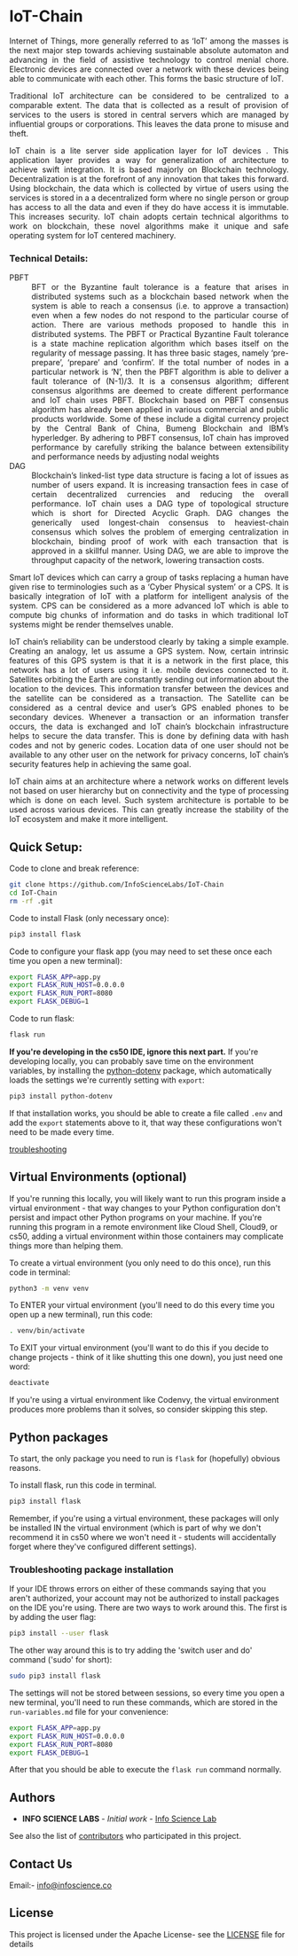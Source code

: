# IoT-Chain
<p align="justify">
Internet of Things, more generally referred to as ‘IoT’ among the masses is the next major step towards achieving sustainable absolute automaton and advancing in the field of assistive technology to control menial chore. Electronic devices are connected over a network with these devices being able to communicate with each other. This forms the basic structure of IoT. 
</p>
<p align="justify">
Traditional IoT architecture can be considered to be centralized to a comparable extent. The data that is collected as a result of provision of services to the users is stored in central servers which are managed by influential groups or corporations. This leaves the data prone to misuse and theft.
 </p>
<p align="justify">
IoT chain is a lite server side application layer for IoT devices . This application layer provides a way for
generalization of architecture to achieve swift integration. It is based majorly on Blockchain technology. Decentralization is at the forefront of any innovation that takes this forward. Using blockchain, the data which is collected by virtue of users using the services is stored in a a decentralized form where no single person or group has access to all the data and even if they do have access it is immutable. This increases security. IoT chain adopts certain technical algorithms to work on blockchain, these novel algorithms make it unique and safe operating system for IoT centered machinery. 
 </p>

  
 ### Technical Details:
 
  <dl>
  <dt> PBFT   </dt>
   <dd align="justify">
   BFT or the Byzantine fault tolerance is a feature that arises in distributed systems such as a blockchain based network when the system is able to reach a consensus (i.e. to approve a transaction) even when a few nodes do not respond to the particular course of action. There are various methods proposed to handle this in distributed systems. The PBFT or Practical Byzantine Fault tolerance is a state machine replication algorithm which bases itself on the regularity of message passing. It has three basic stages, namely ‘pre-prepare’, ‘prepare’ and ‘confirm’. If the total number of nodes in a particular network is ‘N’, then the PBFT algorithm is able to deliver a fault tolerance of (N-1)/3. It is a consensus algorithm; different consensus algorithms are deemed to create different performance and IoT chain uses PBFT. Blockchain based on PBFT consensus algorithm has already been applied in various commercial and public products worldwide. Some of these include a digital currency project by the Central Bank of China, Bumeng Blockchain and IBM’s hyperledger. By adhering to PBFT consensus, IoT chain has improved performance by carefully striking the balance between extensibility and performance needs by adjusting nodal weights
 </dd>
 
  <dt> DAG </dt>
   <dd align="justify">
   Blockchain’s linked-list type data structure is facing a lot of issues as number of users expand. It is increasing transaction fees in case of certain decentralized currencies and reducing the overall performance. IoT chain uses a DAG type of topological structure which is short for Directed Acyclic Graph. DAG changes the generically used longest-chain consensus to heaviest-chain consensus which solves the problem of emerging centralization in blockchain, binding proof of work with each transaction that is approved in a skillful manner. Using DAG, we are able to improve the throughput capacity of the network, lowering transaction costs. 
 </dd>
 </dl>

<p align="justify" >
 Smart IoT devices which can carry a group of tasks replacing a human have given rise to terminologies such as a ‘Cyber  Physical system’ or a CPS. It is basically integration of IoT with a platform for intelligent analysis of the system. CPS can be considered as a more advanced IoT which is able to compute big chunks of information and do tasks in which traditional IoT systems might be render themselves unable.  
</p>
<p align="justify">
IoT chain’s reliability can be understood clearly by taking a simple example. Creating an analogy, let us assume a GPS system. Now, certain intrinsic features of this GPS system is that it is a network in the first place, this network has a lot of users using it i.e. mobile devices connected to it. Satellites orbiting the Earth are constantly sending out information about the location to the devices. This information transfer between the devices and the satellite can be considered as a transaction. The Satellite can be considered as a central device and user’s GPS enabled phones to be secondary devices. Whenever a transaction or an information transfer occurs, the data is exchanged and IoT chain’s blockchain infrastructure helps to secure the data transfer. This is done by defining data with hash codes and not by generic codes. Location data of one user should not be available to any other user on the network for privacy concerns, IoT chain’s security features help in achieving the same goal.  
</p>
<p align="justify">
 IoT chain aims at an architecture where a network works on different levels not based on user hierarchy but on connectivity and the type of processing which is done on each level. Such system architecture is portable to be used across various devices. This can greatly increase the stability of the IoT ecosystem and make it more intelligent.
 </p>

   


## Quick Setup:

Code to clone and break reference:
```bash
git clone https://github.com/InfoScienceLabs/IoT-Chain
cd IoT-Chain
rm -rf .git
```

Code to install Flask (only necessary once):
```bash
pip3 install flask
```

Code to configure your flask app (you may need to set these once each time you open a new terminal):
```bash
export FLASK_APP=app.py
export FLASK_RUN_HOST=0.0.0.0
export FLASK_RUN_PORT=8080
export FLASK_DEBUG=1
```

Code to run flask:
```bash
flask run
```

**If you're developing in the cs50 IDE, ignore this next part.**
If you're developing locally, you can probably save time on the environment variables, by installing the [python-dotenv](https://pypi.org/project/python-dotenv/) package, which automatically loads the settings we're currently setting with `export`:
```bash
pip3 install python-dotenv
```

If that installation works, you should be able to create a file called `.env` and add the `export` statements above to it, that way these configurations won't need to be made every time. 

[troubleshooting](#troubleshooting-package-installation)

## Virtual Environments (optional)

If you're running this locally, you will likely want to run this program inside a virtual environment - that way changes to your Python configuration don't persist and impact other Python programs on your machine. If you're running this program in a remote environment like Cloud Shell, Cloud9, or cs50, adding a virtual environment within those containers may complicate things more than helping them. 

To create a virtual environment (you only need to do this once), run this code in terminal:
```bash
python3 -m venv venv
```

To ENTER your virtual environment (you'll need to do this every time you open up a new terminal), run this code:
```bash
. venv/bin/activate
```

To EXIT your virtual environment (you'll want to do this if you decide to change projects - think of it like shutting this one down), you just need one word:
```bash
deactivate
```

If you're using a virtual environment like Codenvy, the virtual environment produces more problems than it solves, so consider skipping this step.

## Python packages

To start, the only package you need to run is `flask` for (hopefully) obvious reasons.

To install flask, run this code in terminal.
```bash
pip3 install flask
```
Remember, if you're using a virtual environment, these packages will only be installed IN the virtual environment (which is part of why we don't recommend it in cs50 where we won't need it - students will accidentally forget where they've configured different settings).

### Troubleshooting package installation

If your IDE throws errors on either of these commands saying that you aren't authorized, your account may not be authorized to install packages on the IDE you're using. There are two ways to work around this. The first is by adding the user flag:
```bash
pip3 install --user flask
```
The other way around this is to try adding the 'switch user and do' command ('sudo' for short):
```bash
sudo pip3 install flask
```


The settings will not be stored between sessions, so every time you open a new terminal, you'll need to run these commands, which are stored in the `run-variables.md` file for your convenience:
```bash
export FLASK_APP=app.py
export FLASK_RUN_HOST=0.0.0.0
export FLASK_RUN_PORT=8080
export FLASK_DEBUG=1
```

After that you should be able to execute the `flask run` command normally.

## Authors

* **INFO SCIENCE LABS** - *Initial work* - [Info Science Lab](https://github.com/Infosciencelabs)

See also the list of [contributors](https://github.com/InfoScienceLabs/IoT-Chain/graphs/contributors) who participated in this project.
## Contact Us
  Email:- info@infoscience.co
## License
This project is licensed under the Apache License- see the [LICENSE](LICENSE) file for details


